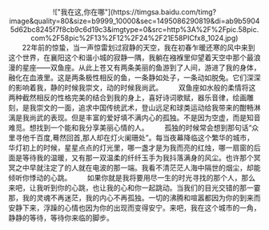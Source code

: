 <div align=center>
!["我在这,你在哪"](https://timgsa.baidu.com/timg?image&quality=80&size=b9999_10000&sec=1495086290819&di=ab9b59045d62bc8245f7f8cb9c6d19c3&imgtype=0&src=http%3A%2F%2Fpic.58pic.com%2F58pic%2F13%2F12%2F24%2F21E58PICfx8_1024.jpg)
</div>
&#160; &#160; &#160; &#160;22年前的惊蛰，当一声惊雷划过寂静的天空，我在初春乍暖还寒的风中来到这个世界，在襄阳这个和谐小城的寂静一隅，我躺在襁褓里仰望着天空中那个最浪漫的星座——双鱼座。从此上苍又有两条美丽的鱼游到了人间，游进了我的身体，融化在血液里。这是两条极性相反的鱼，一条静如处子，一条动如脱兔。它们深深的影响着我，静的时候我崇文，动的时候我尚武。
　　双鱼座如水般的柔情将这两种截然相反的性格完美的结合到我的身上，喜好诗词歌赋，器乐音律，绘画雕刻，是我崇文的一面，追求中国传统武术，登山远足和球类运动给我带来的酣畅淋漓是我尚武的表现。但是丰富的爱好填不满内心的孤独。不是因为空虚，而是知音难觅。想找到一个能和我分享美丽心情的人。
　　孤独的时候常会想到那句话“众里寻他千百度,蓦然回首,那人却在灯火阑珊处”。每当夜幕降临这个繁华的城市，华灯初上的时候，星星点点的灯光里，哪一盏才是为我而亮的红烛，哪一扇窗的后面是等待我的温暖，又有那一双温柔的纤纤玉手为我抖落满身的风尘。也许那个冥冥之中早就注定了的人就在电波的那一端。我看不清茫茫人海中隔世的烟尘，却能倾听你悸动的心跳。  
&#160; &#160; &#160; &#160;如果你就是我将要用尽一生的时光寻找的那个人，那么来吧，让我听到你的心跳，也让我的心和你一起跳动。当我们的目光交错的那一霎那，我的灵魂不再迷茫，我的内心不再孤独。一切的沸腾和喧嚣都因为你的到来而安静下来，浮躁的心情也因为你的出现而变得安宁。来吧，我在这个城市的一角，静静的等待，等待你来临的脚步。
